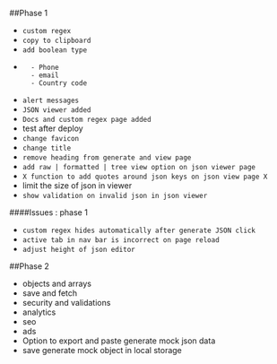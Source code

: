 ##Phase 1

- ```custom regex```
- ```copy to clipboard```
- ```add boolean type```
- ```add list of regex
	- Phone
	- email
	- Country code
  ```
- ```alert messages```
- ```JSON viewer added```
- ```Docs and custom regex page added```
- test after deploy
- ```change favicon```
- ```change title```
- ```remove heading from generate and view page```
- ```add raw | formatted | tree view option on json viewer page```
- ```X function to add quotes around json keys on json view page X```
- limit the size of json in viewer
- ```show validation on invalid json in json viewer```


####Issues : phase 1
- ```custom regex hides automatically after generate JSON click```
- ```active tab in nav bar is incorrect on page reload```
- ```adjust height of json editor```

##Phase 2

- objects and arrays
- save and fetch
- security and validations
- analytics
- seo
- ads
- Option to export and paste generate mock json data
- save generate mock object in local storage

